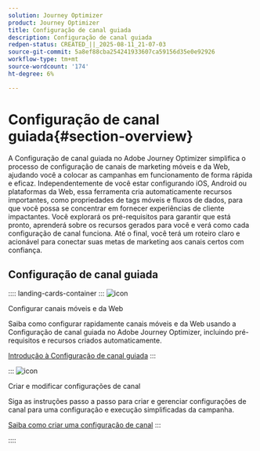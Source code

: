 ```yaml
---
solution: Journey Optimizer
product: Journey Optimizer
title: Configuração de canal guiada
description: Configuração de canal guiada
redpen-status: CREATED_||_2025-08-11_21-07-03
source-git-commit: 5a8ef88cba254241933607ca59156d35e0e92926
workflow-type: tm+mt
source-wordcount: '174'
ht-degree: 6%

---
```



# Configuração de canal guiada{#section-overview}

A Configuração de canal guiada no Adobe Journey Optimizer simplifica o processo de configuração de canais de marketing móveis e da Web, ajudando você a colocar as campanhas em funcionamento de forma rápida e eficaz. Independentemente de você estar configurando iOS, Android ou plataformas da Web, essa ferramenta cria automaticamente recursos importantes, como propriedades de tags móveis e fluxos de dados, para que você possa se concentrar em fornecer experiências de cliente impactantes. Você explorará os pré-requisitos para garantir que está pronto, aprenderá sobre os recursos gerados para você e verá como cada configuração de canal funciona. Até o final, você terá um roteiro claro e acionável para conectar suas metas de marketing aos canais certos com confiança.

## Configuração de canal guiada

:::: landing-cards-container
:::
![icon](https://cdn.experienceleague.adobe.com/icons/gear.svg)

Configurar canais móveis e da Web

Saiba como configurar rapidamente canais móveis e da Web usando a Configuração de canal guiada no Adobe Journey Optimizer, incluindo pré-requisitos e recursos criados automaticamente.

[Introdução à Configuração de canal guiada](../using/configuration/set-mobile-config.md)
:::

:::
![icon](https://cdn.experienceleague.adobe.com/icons/list-check.svg)

Criar e modificar configurações de canal

Siga as instruções passo a passo para criar e gerenciar configurações de canal para uma configuração e execução simplificadas da campanha.

[Saiba como criar uma configuração de canal](../using/configuration/create-channel-set-up.md)
:::

::::
